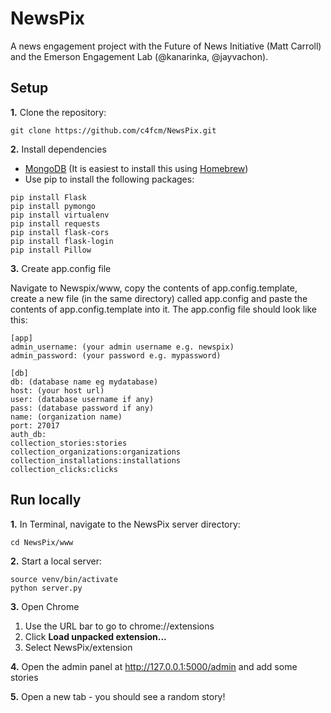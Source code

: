 NewsPix
=======

A news engagement project with the Future of News Initiative (Matt Carroll) and the Emerson Engagement Lab (@kanarinka, @jayvachon). 


## Setup

**1.** Clone the repository:

```
git clone https://github.com/c4fcm/NewsPix.git
```

**2.** Install dependencies

* [MongoDB](http://www.mongodb.org/downloads) (It is easiest to install this using [Homebrew](http://brew.sh/))
* Use pip to install the following packages:
```
pip install Flask
pip install pymongo
pip install virtualenv
pip install requests
pip install flask-cors
pip install flask-login
pip install Pillow
```

**3.** Create app.config file

Navigate to Newspix/www, copy the contents of app.config.template, create a new file (in the same directory) called app.config and paste the contents of app.config.template into it. The app.config file should look like this:

```
[app]
admin_username: (your admin username e.g. newspix)
admin_password: (your password e.g. mypassword)

[db]
db: (database name eg mydatabase)
host: (your host url)
user: (database username if any)
pass: (database password if any)
name: (organization name)
port: 27017
auth_db:
collection_stories:stories
collection_organizations:organizations
collection_installations:installations
collection_clicks:clicks
```

## Run locally

**1.** In Terminal, navigate to the NewsPix server directory:

```
cd NewsPix/www
```

**2.** Start a local server:

```
source venv/bin/activate
python server.py
```

**3.** Open Chrome

1. Use the URL bar to go to chrome://extensions
1. Click **Load unpacked extension...**
2. Select NewsPix/extension

**4.** Open the admin panel at http://127.0.0.1:5000/admin and add some stories

**5.** Open a new tab - you should see a random story!
